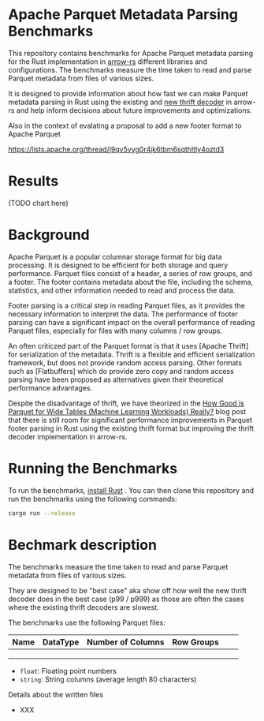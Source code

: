 # Apache Parquet Metadata Parsing Benchmarks

This repository contains benchmarks for Apache Parquet metadata parsing for the Rust implementation
in [arrow-rs](https://github.com/apache/arrow-rs)
different libraries and configurations. The benchmarks measure the time taken to
read and parse Parquet metadata from files of various sizes.

It is designed to provide information about how fast we can make Parquet metadata parsing in Rust using 
the existing and [new thrift decoder]  in arrow-rs and help inform decisions about future improvements
and optimizations.

Also in the context of evalating a proposal to add a new footer format to Apache Parquet 

https://lists.apache.org/thread/j9qv5vyg0r4jk6tbm6sqthltly4oztd3


[new thrift decoder]: https://github.com/apache/arrow-rs/issues/5854

# Results

(TODO chart here)


# Background

Apache Parquet is a popular columnar storage format for big data processing. It
is designed to be efficient for both storage and query performance. Parquet
files consist of a header, a series of row groups, and a footer. The footer
contains metadata about the file, including the schema, statistics, and other
information needed to read and process the data.

Footer parsing is a critical step in reading Parquet files, as it provides the
necessary information to interpret the data. The performance of footer parsing
can have a significant impact on the overall performance of reading Parquet
files, especially for files with many columns / row groups.

An often criticzed part of the Parquet format is that it uses [Apache Thrift]
for serialization of the metadata. Thrift is a flexible and efficient
serialization framework, but does not provide random access parsing. Other formats
such as [Flatbuffers] which do provide zero copy and random access parsing have been
proposed as alternatives given their theoretical performance advantages.

Despite the disadvantage of thrift, we have theorized in the [How Good is
Parquet for Wide Tables (Machine Learning Workloads) Really?] blog post that there
is still room for significant performance improvements in Parquet footer parsing
in Rust using the existing thrift format but improving the thrift decoder implementation
in arrow-rs.




[How Good is Parquet for Wide Tables (Machine Learning Workloads) Really?]: https://www.influxdata.com/blog/how-good-parquet-wide-tables/


# Running the Benchmarks

To run the benchmarks, [install Rust] . You can then
clone this repository and run the benchmarks using the following commands:

[install Rust]: https://www.rust-lang.org/tools/install

```bash
cargo run --release
```

# Bechmark description

The benchmarks measure the time taken to read and parse Parquet metadata from
files of various sizes.

They are designed to be "best case" aka show off how well the new thrift decoder does
in the best case (p99 / p999) as those are often the cases where the existing thrift
decoders are slowest.


The benchmarks use the following Parquet files:

| Name | DataType | Number of Columns | Row Groups |   |   |
|------|----------|-------------------|------------|---|---|
|      |          |                   |            |   |   |
|      |          |                   |            |   |   |
|      |          |                   |            |   |   |


* `float`: Floating point numbers 
* `string`: String columns (average length 80 characters)


Details about the written files
* XXX 

